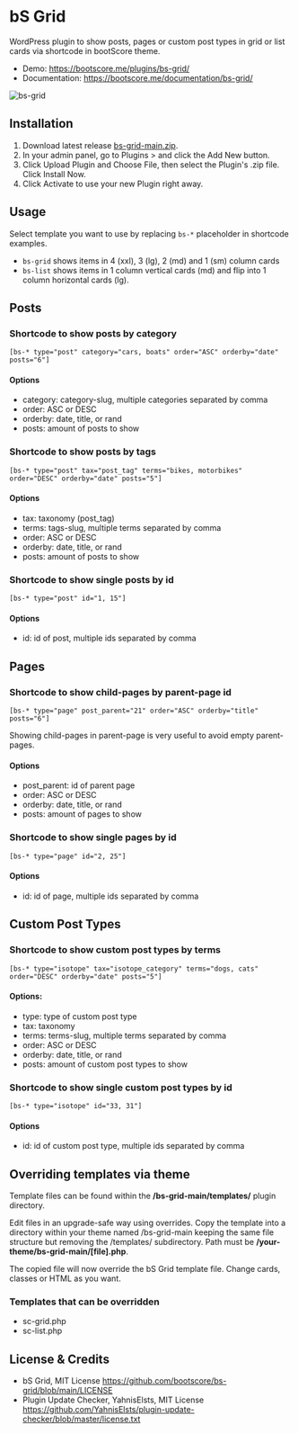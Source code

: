 # bS Grid

WordPress plugin to show posts, pages or custom post types in grid or list cards via shortcode in bootScore theme.

- Demo: https://bootscore.me/plugins/bs-grid/
- Documentation: https://bootscore.me/documentation/bs-grid/

<img src="https://lh3.googleusercontent.com/pw/AM-JKLUxNADNzUEZvT53A8bP1QXSGubd4GEHdhPZw4wx3IsCu0A4XT7uM0SNBfrTzplvmE9jFBXr_Twytum2cWrDg0Scgroha0IRcp_73Y6NL3GZUrOlVbeL4-WeQS-UbXL2JVmLxjqq7JFdDTbPXivTtJsjRg=w1904-h1530-no" alt="bs-grid">

## Installation
1. Download latest release [bs-grid-main.zip](https://github.com/bootscore/bs-grid/releases). 
2. In your admin panel, go to Plugins > and click the Add New button.
3. Click Upload Plugin and Choose File, then select the Plugin's .zip file. Click Install Now.
4. Click Activate to use your new Plugin right away.

## Usage

Select template you want to use by replacing `bs-*` placeholder in shortcode examples.

- `bs-grid` shows items in 4 (xxl), 3 (lg), 2 (md) and 1 (sm) column cards
- `bs-list` shows items in 1 column vertical cards (md) and flip into 1 column horizontal cards (lg).

## Posts

### Shortcode to show posts by category
`[bs-* type="post" category="cars, boats" order="ASC" orderby="date" posts="6"]`   

#### Options
- category: category-slug, multiple categories separated by comma
- order: ASC or DESC
- orderby: date, title, or rand
- posts: amount of posts to show

### Shortcode to show posts by tags
`[bs-* type="post" tax="post_tag" terms="bikes, motorbikes" order="DESC" orderby="date" posts="5"]`

#### Options
- tax: taxonomy (post_tag)
- terms: tags-slug, multiple terms separated by comma
- order: ASC or DESC
- orderby: date, title, or rand
- posts: amount of posts to show

### Shortcode to show single posts by id
`[bs-* type="post" id="1, 15"]`

#### Options
- id: id of post, multiple ids separated by comma 

## Pages

### Shortcode to show child-pages by parent-page id
`[bs-* type="page" post_parent="21" order="ASC" orderby="title" posts="6"]`

Showing child-pages in parent-page is very useful to avoid empty parent-pages.

#### Options
- post_parent: id of parent page
- order: ASC or DESC
- orderby: date, title, or rand
- posts: amount of pages to show

### Shortcode to show single pages by id
`[bs-* type="page" id="2, 25"]`

#### Options
- id: id of page, multiple ids separated by comma 

## Custom Post Types

### Shortcode to show custom post types by terms
`[bs-* type="isotope" tax="isotope_category" terms="dogs, cats" order="DESC" orderby="date" posts="5"]`

#### Options:
- type: type of custom post type
- tax: taxonomy
- terms: terms-slug, multiple terms separated by comma
- order: ASC or DESC
- orderby: date, title, or rand
- posts: amount of custom post types to show 

### Shortcode to show single custom post types by id
`[bs-* type="isotope" id="33, 31"]`

#### Options
- id: id of custom post type, multiple ids separated by comma 

## Overriding templates via theme
Template files can be found within the **/bs-grid-main/templates/** plugin directory.

Edit files in an upgrade-safe way using overrides. Copy the template into a directory within your theme named /bs-grid-main keeping the same file structure but removing the /templates/ subdirectory. Path must be **/your-theme/bs-grid-main/[file].php**.

The copied file will now override the bS Grid template file. Change cards, classes or HTML as you want.

### Templates that can be overridden
- sc-grid.php
- sc-list.php

## License & Credits
- bS Grid, MIT License https://github.com/bootscore/bs-grid/blob/main/LICENSE
- Plugin Update Checker, YahnisElsts, MIT License https://github.com/YahnisElsts/plugin-update-checker/blob/master/license.txt
